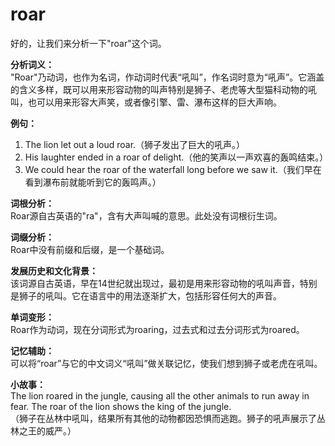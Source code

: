 # roar

好的，让我们来分析一下"roar"这个词。

  

**分析词义：**  
"Roar"乃动词，也作为名词，作动词时代表“吼叫”，作名词时意为“吼声”。它涵盖的含义多样，既可以用来形容动物的叫声特别是狮子、老虎等大型猫科动物的吼叫，也可以用来形容大声笑，或者像引擎、雷、瀑布这样的巨大声响。

  

**例句：**

  

1.  The lion let out a loud roar.（狮子发出了巨大的吼声。）
2.  His laughter ended in a roar of delight.（他的笑声以一声欢喜的轰鸣结束。）
3.  We could hear the roar of the waterfall long before we saw it.（我们早在看到瀑布前就能听到它的轰鸣声。）

  

**词根分析：**  
Roar源自古英语的"ra"，含有大声叫喊的意思。此处没有词根衍生词。

  

**词缀分析：**  
Roar中没有前缀和后缀，是一个基础词。

  

**发展历史和文化背景：**  
该词源自古英语，早在14世纪就出现过，最初是用来形容动物的吼叫声音，特别是狮子的吼叫。它在语言中的用法逐渐扩大，包括形容任何大的声音。

  

**单词变形：**  
Roar作为动词，现在分词形式为roaring，过去式和过去分词形式为roared。

  

**记忆辅助：**  
可以将“roar”与它的中文词义“吼叫”做关联记忆，使我们想到狮子或老虎在吼叫。

  

**小故事：**  
The lion roared in the jungle, causing all the other animals to run away in fear. The roar of the lion shows the king of the jungle.  
（狮子在丛林中吼叫，结果所有其他的动物都因恐惧而逃跑。狮子的吼声展示了丛林之王的威严。）
